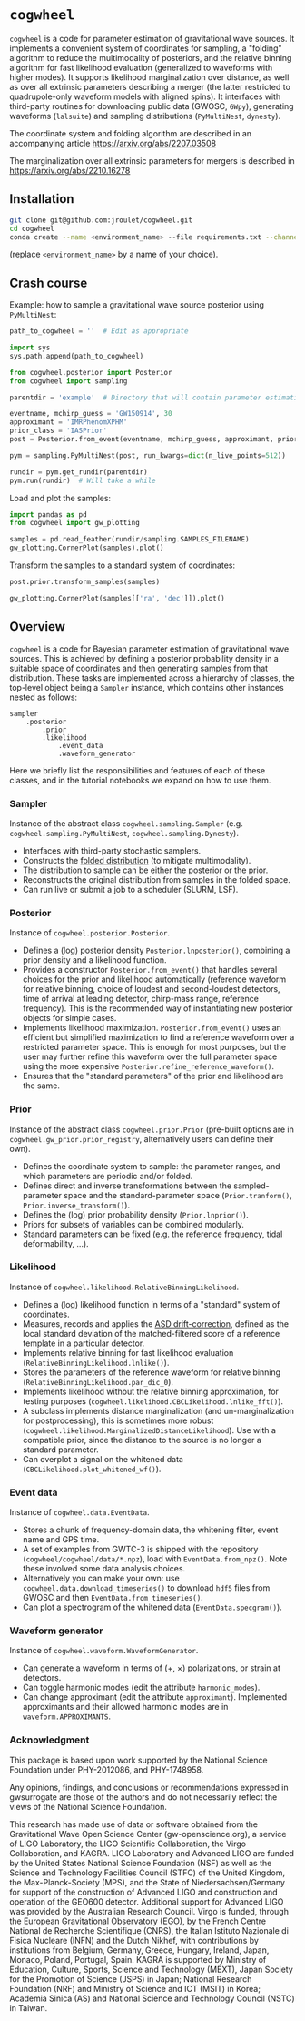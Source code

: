 # `cogwheel`

`cogwheel` is a code for parameter estimation of gravitational wave sources.
It implements a convenient system of coordinates for sampling, a "folding" algorithm to reduce the multimodality of posteriors, and the relative binning algorithm for fast likelihood evaluation (generalized to waveforms with higher modes).
It supports likelihood marginalization over distance, as well as over all extrinsic parameters describing a merger (the latter restricted to quadrupole-only waveform models with aligned spins).
It interfaces with third-party routines for downloading public data (GWOSC, `GWpy`), generating waveforms (`lalsuite`) and sampling distributions (`PyMultiNest`, `dynesty`).

The coordinate system and folding algorithm are described in an accompanying article https://arxiv.org/abs/2207.03508

The marginalization over all extrinsic parameters for mergers is described in https://arxiv.org/abs/2210.16278

## Installation
```bash
git clone git@github.com:jroulet/cogwheel.git
cd cogwheel
conda create --name <environment_name> --file requirements.txt --channel conda-forge
```
(replace `<environment_name>` by a name of your choice).


## Crash course

Example: how to sample a gravitational wave source posterior using `PyMultiNest`:
```python
path_to_cogwheel = ''  # Edit as appropriate

import sys
sys.path.append(path_to_cogwheel)

from cogwheel.posterior import Posterior
from cogwheel import sampling

parentdir = 'example'  # Directory that will contain parameter estimation runs

eventname, mchirp_guess = 'GW150914', 30
approximant = 'IMRPhenomXPHM'
prior_class = 'IASPrior'
post = Posterior.from_event(eventname, mchirp_guess, approximant, prior_class)

pym = sampling.PyMultiNest(post, run_kwargs=dict(n_live_points=512))

rundir = pym.get_rundir(parentdir)
pym.run(rundir)  # Will take a while
```
Load and plot the samples:
```python
import pandas as pd
from cogwheel import gw_plotting

samples = pd.read_feather(rundir/sampling.SAMPLES_FILENAME)
gw_plotting.CornerPlot(samples).plot()
```
Transform the samples to a standard system of coordinates:
```python
post.prior.transform_samples(samples)

gw_plotting.CornerPlot(samples[['ra', 'dec']]).plot()
```

## Overview

`cogwheel` is a code for Bayesian parameter estimation of gravitational wave sources.
This is achieved by defining a posterior probability density in a suitable space of coordinates and then generating samples from that distribution.
These tasks are implemented across a hierarchy of classes, the top-level object being a `Sampler` instance, which contains other instances nested as follows:

    sampler
        .posterior
            .prior
            .likelihood
                .event_data
                .waveform_generator

Here we briefly list the responsibilities and features of each of these classes, and in the tutorial notebooks we expand on how to use them.

### Sampler

Instance of the abstract class `cogwheel.sampling.Sampler` (e.g. `cogwheel.sampling.PyMultiNest`, `cogwheel.sampling.Dynesty`).

* Interfaces with third-party stochastic samplers.
* Constructs the [folded distribution](https://arxiv.org/pdf/2207.03508.pdf#section*.15) (to mitigate multimodality).
* The distribution to sample can be either the posterior or the prior.
* Reconstructs the original distribution from samples in the folded space.
* Can run live or submit a job to a scheduler (SLURM, LSF).

### Posterior

Instance of `cogwheel.posterior.Posterior`.

* Defines a (log) posterior density `Posterior.lnposterior()`, combining a prior density and a likelihood function.
* Provides a constructor `Posterior.from_event()` that handles several choices for the prior and likelihood
 automatically (reference waveform for relative binning, choice of loudest and second-loudest detectors, time of arrival at leading detector, chirp-mass range, reference frequency). This is the recommended way of instantiating new posterior objects for simple cases.
* Implements likelihood maximization. `Posterior.from_event()` uses an efficient but simplified maximization to find a reference waveform over a restricted parameter space. This is enough for most purposes, but the user may further refine this waveform over the full parameter space using the more expensive `Posterior.refine_reference_waveform()`.
* Ensures that the "standard parameters" of the prior and likelihood are the same.

### Prior

Instance of the abstract class `cogwheel.prior.Prior` (pre-built options are in `cogwheel.gw_prior.prior_registry`, alternatively users can define their own).

* Defines the coordinate system to sample: the parameter ranges, and which parameters are periodic and/or folded.
* Defines direct and inverse transformations between the sampled-parameter space and the standard-parameter space (`Prior.tranform()`, `Prior.inverse_transform()`).
* Defines the (log) prior probability density (`Prior.lnprior()`).
* Priors for subsets of variables can be combined modularly.
* Standard parameters can be fixed (e.g. the reference frequency, tidal deformability, ...).

### Likelihood

Instance of `cogwheel.likelihood.RelativeBinningLikelihood`.

* Defines a (log) likelihood function in terms of a "standard" system of coordinates.
* Measures, records and applies the [ASD drift-correction](https://arxiv.org/pdf/1908.05644.pdf#section*.9), defined as the local standard deviation of the matched-filtered score of a reference template in a particular detector.
* Implements relative binning for fast likelihood evaluation (`RelativeBinningLikelihood.lnlike()`).
* Stores the parameters of the reference waveform for relative binning (`RelativeBinningLikelihood.par_dic_0`).
* Implements likelihood without the relative binning approximation, for testing purposes (`cogwheel.likelihood.CBCLikelihood.lnlike_fft()`).
* A subclass implements distance marginalization (and un-marginalization for postprocessing), this is sometimes more robust (`cogwheel.likelihood.MarginalizedDistanceLikelihood`). Use with a compatible prior, since the distance to the source is no longer a standard parameter.
* Can overplot a signal on the whitened data (`CBCLikelihood.plot_whitened_wf()`).

### Event data

Instance of `cogwheel.data.EventData`.

* Stores a chunk of frequency-domain data, the whitening filter, event name and GPS time.
* A set of examples from GWTC-3 is shipped with the repository (`cogwheel/cogwheel/data/*.npz`), load with `EventData.from_npz()`. Note these involved some data analysis choices.
* Alternatively you can make your own: use `cogwheel.data.download_timeseries()` to download `hdf5` files from GWOSC and then `EventData.from_timeseries()`.
* Can plot a spectrogram of the whitened data (`EventData.specgram()`).

### Waveform generator

Instance of `cogwheel.waveform.WaveformGenerator`.

* Can generate a waveform in terms of (+, ×) polarizations, or strain at detectors.
* Can toggle harmonic modes (edit the attribute `harmonic_modes`).
* Can change approximant (edit the attribute `approximant`). Implemented approximants and their allowed harmonic modes are in `waveform.APPROXIMANTS`.

### Acknowledgment

This package is based upon work supported by the National Science Foundation under PHY-2012086, and PHY-1748958.

Any opinions, findings, and conclusions or recommendations expressed in gwsurrogate are those of the authors and do not necessarily reflect the views of the National Science Foundation.

This research has made use of data or software obtained from the Gravitational Wave Open Science Center (gw-openscience.org), a service of LIGO Laboratory, the LIGO Scientific Collaboration, the Virgo Collaboration, and KAGRA. LIGO Laboratory and Advanced LIGO are funded by the United States National Science Foundation (NSF) as well as the Science and Technology Facilities Council (STFC) of the United Kingdom, the Max-Planck-Society (MPS), and the State of Niedersachsen/Germany for support of the construction of Advanced LIGO and construction and operation of the GEO600 detector. Additional support for Advanced LIGO was provided by the Australian Research Council. Virgo is funded, through the European Gravitational Observatory (EGO), by the French Centre National de Recherche Scientifique (CNRS), the Italian Istituto Nazionale di Fisica Nucleare (INFN) and the Dutch Nikhef, with contributions by institutions from Belgium, Germany, Greece, Hungary, Ireland, Japan, Monaco, Poland, Portugal, Spain. KAGRA is supported by Ministry of Education, Culture, Sports, Science and Technology (MEXT), Japan Society for the Promotion of Science (JSPS) in Japan; National Research Foundation (NRF) and Ministry of Science and ICT (MSIT) in Korea; Academia Sinica (AS) and National Science and Technology Council (NSTC) in Taiwan.
